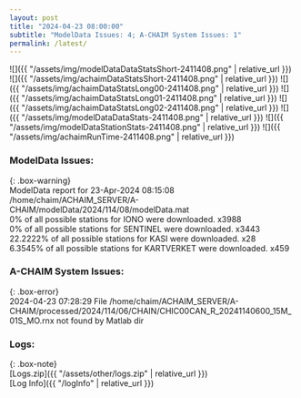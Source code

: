 ```yaml
---
layout: post
title: "2024-04-23 08:00:00"
subtitle: "ModelData Issues: 4; A-CHAIM System Issues: 1"
permalink: /latest/
---
```


![]({{ "/assets/img/modelDataDataStatsShort-2411408.png" | relative_url }})
![]({{ "/assets/img/achaimDataStatsShort-2411408.png" | relative_url }})
![]({{ "/assets/img/achaimDataStatsLong00-2411408.png" | relative_url }})
![]({{ "/assets/img/achaimDataStatsLong01-2411408.png" | relative_url }})
![]({{ "/assets/img/achaimDataStatsLong02-2411408.png" | relative_url }})
![]({{ "/assets/img/modelDataDataStats-2411408.png" | relative_url }})
![]({{ "/assets/img/modelDataStationStats-2411408.png" | relative_url }})
![]({{ "/assets/img/achaimRunTime-2411408.png" | relative_url }})


### ModelData Issues:  
  
{: .box-warning}  
 ModelData report for 23-Apr-2024 08:15:08   
 /home/chaim/ACHAIM_SERVER/A-CHAIM/modelData/2024/114/08/modelData.mat   
 0% of all possible stations for IONO were downloaded. x3988   
 0% of all possible stations for SENTINEL were downloaded. x3443   
 22.2222% of all possible stations for KASI were downloaded. x28   
 6.3545% of all possible stations for KARTVERKET were downloaded. x459   
  
### A-CHAIM System Issues:  
  
{: .box-error}  
2024-04-23 07:28:29 File /home/chaim/ACHAIM_SERVER/A-CHAIM/processed/2024/114/06/CHAIN/CHIC00CAN_R_20241140600_15M_01S_MO.rnx not found by Matlab dir  

### Logs:  
  
{: .box-note}  
[Logs.zip]({{ "/assets/other/logs.zip" | relative_url }})  
[Log Info]({{ "/logInfo" | relative_url }})  
